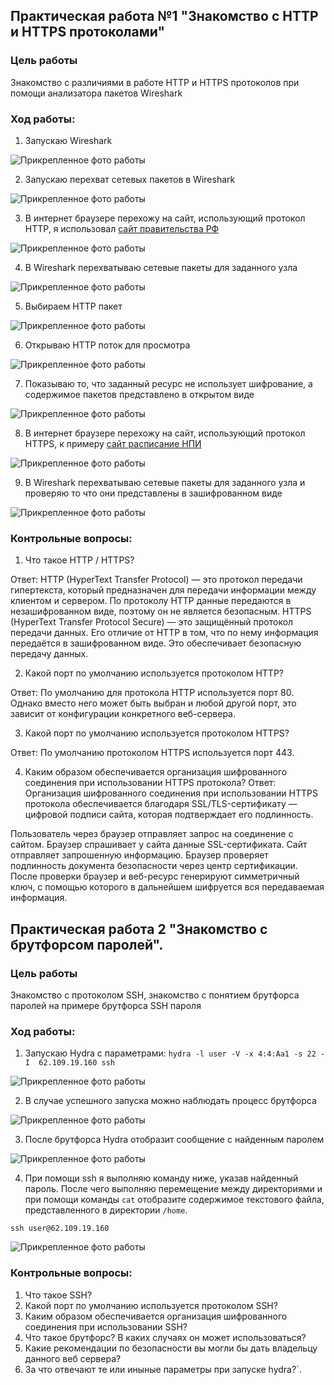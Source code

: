 ## Практическая работа №1 "Знакомство с HTTP и HTTPS протоколами"
### Цель работы

Знакомство с различиями в работе HTTP и HTTPS протоколов при помощи анализатора пакетов Wireshark

### Ход работы:
1. Запускаю Wireshark

![Прикрепленное фото работы](https://s374vla.storage.yandex.net/rdisk/66ff9246418e1db40be58de8aa55edbc48aa586ed596539a7210976f36af661c/670f0807/0S5-avnlyGtePn4FbRxK9po31fR7NoVpJGUYa1pbeGD_pNQ4E19Pw9ibAbdr2SWVLf5M2GpB1Zm-leHZ4WbE0w==?uid=691504936&filename=Wireshark_iyccLv8dcf.png&disposition=inline&hash=&limit=0&content_type=image%2Fpng&owner_uid=691504936&fsize=75803&hid=81d9e97c7eaa9afc9367feb37d4531f4&media_type=image&tknv=v2&etag=81a234f9335a7d4e8892db666f011079&ts=6248d1c3ccfc0&s=d72eb6d38aa9a5f88af06c59a824496e1aed2e9edbcb00e0650a5f67da2e08d6&pb=U2FsdGVkX1_grGUy-q4czNuJOWZnp4h2WqJoBOBmtYqI6dRM59YpyMziJmEvIlX2Wsb_HP_yKeQWr7b1NeEkHgHDFfKAMemfAS_YrUgQpEw)

2. Запускаю перехват сетевых пакетов в Wireshark

![Прикрепленное фото работы](https://s733sas.storage.yandex.net/rdisk/52c25a691ee414d525c8824c5522750ecc4bce8079056e6893b3b2d539a06f0c/670f0995/0S5-avnlyGtePn4FbRxK9iqQmaRFJewE0BXpnnXSwnpcau0NzXAU3MDzdt3h5Q2-Nin5qzKyHfijuTivE2LZLg==?uid=691504936&filename=A1.png&disposition=inline&hash=&limit=0&content_type=image%2Fpng&owner_uid=691504936&fsize=241503&hid=df9a7a83a28f679095f2d7339d909181&media_type=image&tknv=v2&etag=b093badacf97eff8a79350842058c014&ts=6248d33f5cf40&s=b37ce5107080247449c38074c60c4645a9aea8d18b548efffac7b8dffbe96e2c&pb=U2FsdGVkX19IjlUgYlZe_tBQ6DIzI0OlmYjR3emUoZPZGYtqZ0vvyVzdCzyKB7NX1f4eQXBfCOth-W2FeO8RlwKorzlIzFIXS38dXpXzWZ4)

3. В интернет браузере перехожу на сайт, использующий протокол HTTP, я использовал [сайт правительства РФ](http://government.ru/)

![Прикрепленное фото работы](https://s959sas.storage.yandex.net/rdisk/bce78a882d809b853227eecfe9f050a10b8144912ff4828ef455d20927ed59a7/671a584c/0S5-avnlyGtePn4FbRxK9sOP6B9ZsKnX_gZpZtGOWCgeB5B1xblcdsIb1kp_XSmoXYjctYK0yuJx16_sg-GbIg==?uid=691504936&filename=browser_3YikN0io2i.png&disposition=inline&hash=&limit=0&content_type=image%2Fpng&owner_uid=691504936&fsize=1579678&hid=750d73ee5086f2421946d4be0033ac4c&media_type=image&tknv=v2&etag=6dee5da5af98f5113bda5c5f560a332f&ts=62539bdcdab00&s=ca7d58ead7800ab02ddec25e1deaf094ebfd976df1f14c42dd18db6c1b4a408c&pb=U2FsdGVkX18D--azcLUSmLrZ0iSAh43AjabRs206DzHjfcxXqwfQX5l2d0IND7wEtsjBTxyKOyUbTE6qG4Aun0YjWLDK_vdcmxdbgnNVyLU)

4. В Wireshark перехватываю сетевые пакеты для заданного узла

![Прикрепленное фото работы](https://s741sas.storage.yandex.net/rdisk/d84b87ad3c396f94aa57d561df1559af0ff7f2cc724df81d9bd230b4b86e26ad/671a58dc/0S5-avnlyGtePn4FbRxK9jfeZtgdWBLc_MmCDlnCf0EvDIVQ1pp328Rs-5lIe9MC4t4uPJKkWOLlupxcrhcTpA==?uid=691504936&filename=Wireshark_4qtEul0Z6U.png&disposition=inline&hash=&limit=0&content_type=image%2Fpng&owner_uid=691504936&fsize=181306&hid=d5ea4821055f6213fd9d817ed8163f03&media_type=image&tknv=v2&etag=40354faf6cb818c21da70e89499cf75b&ts=62539c662ef00&s=feca6125b604f98541eb6326f51e5f4f5349a2f7fc320d4223d0211123c15bd8&pb=U2FsdGVkX18GqVddwR4onkd-f1oxRGxkcHTtwO-MBCEyaJUMA0n-vjYsZ0bMQIwypXOtxBj9pWo9DEtWLIUTx1ihkh0ZAEFn6DkOYxWKFto)

5. Выбираем HTTP пакет

![Прикрепленное фото работы](https://s54sas.storage.yandex.net/rdisk/afe81286794f6a3cc453e2024e933d97dd50008111fe155fbf147a82319018ee/670f1114/0S5-avnlyGtePn4FbRxK9nq-rHGeaYaRGyohnUuwaGAEjAFBWgILLFDHisCGxzcoXB6j8a1LKuCTPBh_r792Zg==?uid=691504936&filename=А4.png&disposition=inline&hash=&limit=0&content_type=image%2Fpng&owner_uid=691504936&fsize=297454&hid=facbdcce8f374f47bfea18b4deae3dfd&media_type=image&tknv=v2&etag=3be19f6f66614330b766f95e1ea05c67&ts=6248da6576d00&s=0b3c9c2818729b9e8c7ab91a4cf2520bdc60dbb07b61e246ec2246f6423f350a&pb=U2FsdGVkX18yrMq4tDxbqFtBTmbhowrC4brLe9kZO8f_jBkrDmyAl2XpKN6mDyZTIc93DRg8V09Uk_P7Ld9r1_kkCxhmjxkWOEUum3hiD9A)

6. Открываю HTTP поток для просмотра

![Прикрепленное фото работы](https://s303vla.storage.yandex.net/rdisk/c985d37e0750bf52863a6140fceb40201c2e7492a30207f92341e1c1f4602b74/670f128b/0S5-avnlyGtePn4FbRxK9oZ_E7G7W8iXIp2lDLDVGxIYVhIDiAav8ZaUdu0EHCixW7Cy4jP_uTVfI-TJc20Cmg==?uid=691504936&filename=А5.png&disposition=inline&hash=&limit=0&content_type=image%2Fpng&owner_uid=691504936&fsize=283075&hid=c84a323b6347872a6d545077aacf7036&media_type=image&tknv=v2&etag=b4f7d17ffc8872b55e695e79f1aa40c1&ts=6248dbcb178c0&s=9aa204a81d9c35808285b25e91e911e879880dc68eff59e35a1ce7c972474903&pb=U2FsdGVkX1_eYgQiHrxZa697QzJ8UfCGZpOcR83sV3jFKpxIeFyp7cxuyR0yJSZB6CmTPlaifCgfjogIs-4QhWM7VLtxpba5M6Z8nWI2-5s)

7. Показываю то, что заданный ресурс не использует шифрование, а содержимое пакетов представлено в открытом виде

![Прикрепленное фото работы](https://s99klg.storage.yandex.net/rdisk/840584041663b6bc02367fcd141e806346b0143e7d38d481e5e16e996cb9791c/671a595f/0S5-avnlyGtePn4FbRxK9vu_Bt2ihXdeHeJZGDPZVkibZt_JeqZetCBNAWJ4S3QE04BAwLFaGEMrXI5YqqExzA==?uid=691504936&filename=А6.png&disposition=inline&hash=&limit=0&content_type=image%2Fpng&owner_uid=691504936&fsize=90848&hid=bcf01f2c0269d4c37ccc65e9c8dabf21&media_type=image&tknv=v2&etag=1545dafb80aeb61e0932d713d2556cdd&ts=62539ce31d5c0&s=9b3239e609adb473d61ef7cbecda1a7a3d13a070a0d08ed11206668c10de8301&pb=U2FsdGVkX18gAYQhNiZkGP2T9EE3P2OZK8Mrfj8UHR65-VmTqPJKR_6HQCNtFa4YW-eVj9xQgBynLY6cui9GPb8G8VFM4a4Lo996rj8Nd-U)

8. В интернет браузере перехожу на сайт, использующий протокол HTTPS, к примеру [сайт расписание НПИ](https://schedule.npi-tu.ru/)

![Прикрепленное фото работы](https://s989sas.storage.yandex.net/rdisk/9d14b16318dea78d10539cea6f1b351192bb39a1a263131bf24ff7b5106536dc/671a5a81/0S5-avnlyGtePn4FbRxK9p3TB4AYr2xbr6kKNGuGyX42ck4NL73Yt_UeTydWcwKmeeVpz2VLMjdoTk2dFa7IfQ==?uid=691504936&filename=А7.png&disposition=inline&hash=&limit=0&content_type=image%2Fpng&owner_uid=691504936&fsize=721080&hid=6c3ee8e4d332d08e1ceaa28b115c030b&media_type=image&tknv=v2&etag=65ed51437e26a58b34617558e6daac88&ts=62539df7ae240&s=a01ce9b39cc1b9f8345d4427c859f87911c2b0efdeadb6fe39c8ec0952d56f04&pb=U2FsdGVkX1_gLaHRl7tDjrjUFI1QgCxKljBXmSuYY4YUl-bUZoRR7JH9tYkrcleqDsPTg0FYce6fPHXwG-DhFqxzhR7ajoc8CsQHAI_i_EE)

9. В Wireshark перехватываю сетевые пакеты для заданного узла и проверяю то что они представлены в зашифрованном виде

![Прикрепленное фото работы](https://s913sas.storage.yandex.net/rdisk/08bc304e527594ac6642b29b0e133eb5a267ce8b85840fc37ba1ed82860828d0/671a5a54/0S5-avnlyGtePn4FbRxK9to5d8u0Ox9zGcf-zuZqPUgJIlP2YNsgylyU7zLDAOD1CNfongMHLkeCVdr4Ot9cOw==?uid=691504936&filename=QpFJQBafR0.png&disposition=inline&hash=&limit=0&content_type=image%2Fpng&owner_uid=691504936&fsize=307846&hid=7e726176dc38e6ad5738752ee67432c1&media_type=image&tknv=v2&etag=80335e362cdc9a1ec071c1e8d2bbb025&ts=62539dccc3d00&s=f1990ebc6617ed74d0eae1fff0c63e32bdd4554f059bd936cb7cb8cea2ef056f&pb=U2FsdGVkX1_ByNVSXWkkIsFTJGRmKkqq4J5-8klbthbHuORyAK0A1zOidyqRNKUfbiY_V8-UBIzQ5IGX4Ulkvd6mI56kjlLgwz1bpA1xTtI)

### Контрольные вопросы:
1. Что такое HTTP / HTTPS?

Ответ: HTTP (HyperText Transfer Protocol) — это протокол передачи гипертекста, который предназначен для передачи информации между клиентом и сервером. По протоколу HTTP данные передаются в незашифрованном виде, поэтому он не является безопасным. HTTPS (HyperText Transfer Protocol Secure) — это защищённый протокол передачи данных. Его отличие от HTTP в том, что по нему информация передаётся в зашифрованном виде. Это обеспечивает безопасную передачу данных.

2. Какой порт по умолчанию используется протоколом HTTP?

Ответ: По умолчанию для протокола HTTP используется порт 80. Однако вместо него может быть выбран и любой другой порт, это зависит от конфигурации конкретного веб-сервера. 

3. Какой порт по умолчанию используется протоколом HTTPS?

Ответ: По умолчанию протоколом HTTPS используется порт 443.

4. Каким образом обеспечивается организация шифрованного соединения при использовании HTTPS протокола?
   Ответ:
   Организация шифрованного соединения при использовании HTTPS протокола обеспечивается благодаря SSL/TLS-сертификату — цифровой подписи сайта, которая подтверждает его подлинность. 

  Пользователь через браузер отправляет запрос на соединение с сайтом. 
  Браузер спрашивает у сайта данные SSL-сертификата. 
  Сайт отправляет запрошенную информацию. 
  Браузер проверяет подлинность документа безопасности через центр сертификации. 
  После проверки браузер и веб-ресурс генерируют симметричный ключ, с помощью которого в дальнейшем шифруется вся передаваемая информация.

## Практическая работа 2 "Знакомство с брутфорсом паролей".
### Цель работы
Знакомство с протоколом SSH, знакомство с понятием брутфорса паролей на примере брутфорса SSH пароля
### Ход работы:
1. Запускаю Hydra с параметрами:
`hydra -l user -V -x 4:4:Aa1 -s 22 -I  62.109.19.160 ssh`

![Прикрепленное фото работы](https://s139klg.storage.yandex.net/rdisk/7c45131bf77c23d506081330127838e8f2c7867fe4390aa8d01ae6a2cc1858cc/671a5ce1/0S5-avnlyGtePn4FbRxK9vFXBjoLeDpMycYmdC10hOnx-bb3B4R9vUsMIV-mHtzmxHPWh1xOfIoNGNBRV76jsQ==?uid=691504936&filename=ubuntu_1bnWMXlPk9.png&disposition=inline&hash=&limit=0&content_type=image%2Fpng&owner_uid=691504936&fsize=14899&hid=943d3e06c947f9a98337421c9931e153&media_type=image&tknv=v2&etag=56e9b7c299b8daff1fddb5705a5ffcf6&ts=6253a03b83a40&s=014fa8320ce1c851fa2cded2add6debc71b5dde06f8fd661f40ba5e069de2ac9&pb=U2FsdGVkX19TP59spczWsJNuK4vm76qEfyuJ-mEfgFO_-vBg5FqlMYhFTeMQlAfftFCn96vOk88tSBY-e6RLw-JoF8bMH-ldLxyBE8JIXJY)

2. В случае успешного запуска можно наблюдать процесс брутфорса
   
![Прикрепленное фото работы](https://s450vla.storage.yandex.net/rdisk/2bebe4b7f82898f14bb3e0d66abc2ed1a1eaf76930ac2505806ca8c3cb1b39d4/671a5e51/0S5-avnlyGtePn4FbRxK9pomc4Qnic193aKfGVkUUKCYhuXzqIMRpwQz-AgZ9Wsd7ZwP4afR1ExiQkPLUdSz0A==?uid=691504936&filename=ubuntu_ZjkpK9PGp5.png&disposition=inline&hash=&limit=0&content_type=image%2Fpng&owner_uid=691504936&fsize=131615&hid=b54a9ae1b589994a3609cfd5ee83be0d&media_type=image&tknv=v2&etag=ba77be3bb1c214ef14b36d1a00626d48&ts=6253a19a77640&s=6262ce4a915d4be438eaf5f4c5bdf8cfbc3d26165fa8a1e17cf7df563adc5600&pb=U2FsdGVkX1_AVq8GT71p7ZJRpqNRHP1YM-r2KEnDfQtgYMiQxqq9H0jaR5b61WdA7VrEeaYWFP4MlHpn946mePBxpTaMQzjn4YzGJzcHC0A)

3. После брутфорса Hydra отобразит сообщение с найденным паролем
   
![Прикрепленное фото работы](https://s439vla.storage.yandex.net/rdisk/ba03f63fa09b3c9f2fc386a5f872015c407c6e70c7c782a15b58fd07b961cd7e/671a5f42/0S5-avnlyGtePn4FbRxK9hEceHuUFdCNXbQh4H2ap3dRUIRHGJos6JUxSjtoqUbwnsXzq5kgr1aB3dtNjtkd7g==?uid=691504936&filename=ubuntu_IinSWiViFV.png&disposition=inline&hash=&limit=0&content_type=image%2Fpng&owner_uid=691504936&fsize=133424&hid=d9d2f5627744db6eb933877e90610578&media_type=image&tknv=v2&etag=b1b62105d408f2e70786565d1459bfda&ts=6253a2804d480&s=bb179b814aaf6914aeb96130bdf1c90f7f26c87ffa10462a0e82edf5c446c439&pb=U2FsdGVkX1-H4ZetQn-p5If8zPNDGdZWEMNSrp7S89M9B0xdQBQzmKM96WPMvX78UbZzXoAwEmg1EUG64lXx6SS6ZGy56gWA9g0NFEV4TEo)

4. При помощи ssh я выполняю команду ниже, указав найденный пароль. После чего выполняю перемещение между директориями и при помощи команды `cat` отобразите содержимое текстового файла, представленного в директории `/home`.

`ssh user@62.109.19.160`

![Прикрепленное фото работы](https://s174vla.storage.yandex.net/rdisk/d3ab78ed32865ab676a5a0ce0f64bf9ba58dd6da274a6a879cdecef9ed21e847/671a6005/0S5-avnlyGtePn4FbRxK9iPAy-hi1y7NLDttERfnBLT71R15xgRLe4S6Et8OAp9pWOivDyY_D5erQ_Q0yXVopQ==?uid=691504936&filename=ubuntu_ZV7uGIhVyQ.png&disposition=inline&hash=&limit=0&content_type=image%2Fpng&owner_uid=691504936&fsize=62458&hid=a77a482a9eaa3e967032ae9034f239ed&media_type=image&tknv=v2&etag=e21b5c6491b9fe189796fa1daf5816d5&ts=6253a33a44b40&s=6ccf2acc53ec54d6c145273a623663bc54a46747b4b9327b56405ea243c51ed8&pb=U2FsdGVkX18CtfPJT9hnElcQ19_8n7mt2i_TKMs1dSygqhQ9d5W0Igp8IeIKjjxEuHipWbTwfNv3JuXC17oNwwbhS2rQ6XJcsT6BFzSmIbc)

### Контрольные вопросы:
1. Что такое SSH?
2. Какой порт по умолчанию используется протоколом SSH?
3. Каким образом обеспечивается организация шифрованного соединения при использовании SSH?
4. Что такое брутфорс? В каких случаях он может использоваться?
5. Какие рекомендации по безопасности вы могли бы дать владельцу данного веб сервера?
6. За что отвечают те или иныные параметры при запуске hydra?`.
